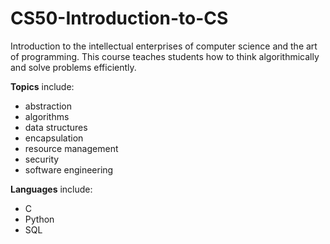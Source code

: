 # CS50-Introduction-to-CS

Introduction to the intellectual enterprises of computer science and the art of programming. This course teaches students how to think algorithmically and solve problems efficiently.

**Topics** include:

- abstraction
- algorithms
- data structures
- encapsulation
- resource management
- security
- software engineering

**Languages** include:

- C
- Python
- SQL
